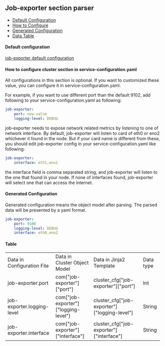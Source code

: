 ## Job-exporter section parser

- [Default Configuration](#D_Config)
- [How to Configure](#HT_Config)
- [Generated Configuration](#G_Config)
- [Data Table](#T_config)

#### Default configuration <a name="D_Config"></a>

[job-exporter default configuration](job-exporter.yaml)

#### How to configure cluster section in service-configuration.yaml <a name="HT_Config"></a>

All configurations in this section is optional. If you want to customized these value, you can configure it in service-configuration.yaml.

For example, if you want to use different port than the default 9102, add following to your service-configuration.yaml as following:
```yaml
job-exporter:
    port: new-value
    logging-level: DEBUG
```

job-exporter needs to expose network related metrics by listening to one of network interface.
By default, job-exporter will listen to card of eth0 or eno2 whichever it found in the node.
But if your card name is different from these, you should edit job-exporter config in your
service-configuration.yaml like following:
```yaml
job-exporter:
    interface: eth1,eno1
```

the interface field is comma separated string, and job-exporter will listen to the one that found in your node. If none of interfaces found, job-exporter will select one that can access the internet.


#### Generated Configuration <a name="G_Config"></a>

Generated configuration means the object model after parsing. The parsed data will be presented by a yaml format.
```yaml
job-exporter:
    port: 9100
    logging-level: DEBUG
    interface: eth0,eno2
```


#### Table <a name="T_Config"></a>

<table>
<tr>
    <td>Data in Configuration File</td>
    <td>Data in Cluster Object Model</td>
    <td>Data in Jinja2 Template</td>
    <td>Data type</td>
</tr>
<tr>
    <td>job-exporter.port</td>
    <td>com["job-exporter"]["port"]</td>
    <td>cluster_cfg["job-exporter"]["port"]</td>
    <td>Int</td>
</tr>
<tr>
    <td>job-exporter.logging-level</td>
    <td>com["job-exporter"]["logging-level"]</td>
    <td>cluster_cfg["job-exporter"]["logging-level"]</td>
    <td>String</td>
</tr>
<tr>
    <td>job-exporter.interface</td>
    <td>com["job-exporter"]["interface"]</td>
    <td>cluster_cfg["job-exporter"]["interface"]</td>
    <td>String</td>
</tr>
</table>
